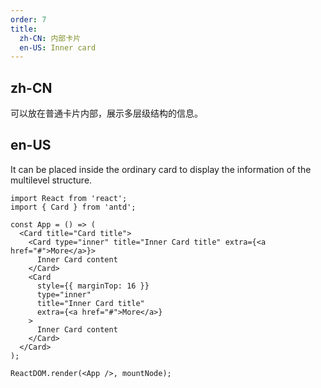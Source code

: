 ```yaml
---
order: 7
title:
  zh-CN: 内部卡片
  en-US: Inner card
---
```


## zh-CN

可以放在普通卡片内部，展示多层级结构的信息。

## en-US

It can be placed inside the ordinary card to display the information of the multilevel structure.

```tsx
import React from 'react';
import { Card } from 'antd';

const App = () => (
  <Card title="Card title">
    <Card type="inner" title="Inner Card title" extra={<a href="#">More</a>}>
      Inner Card content
    </Card>
    <Card
      style={{ marginTop: 16 }}
      type="inner"
      title="Inner Card title"
      extra={<a href="#">More</a>}
    >
      Inner Card content
    </Card>
  </Card>
);

ReactDOM.render(<App />, mountNode);
```
